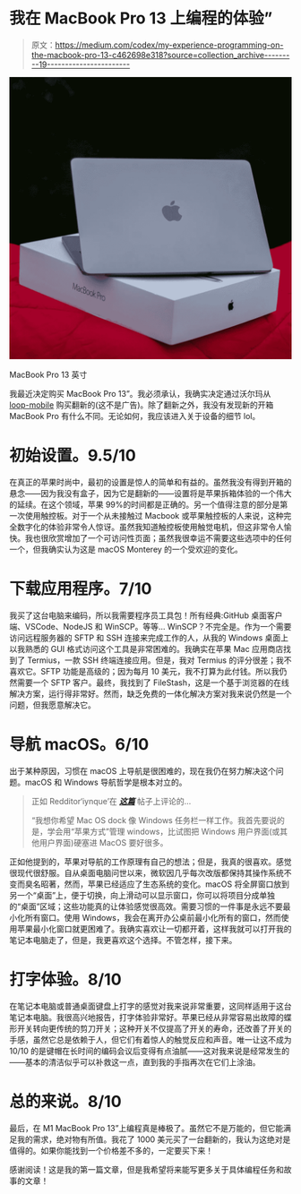 # 我在 MacBook Pro 13 上编程的体验”

> 原文：<https://medium.com/codex/my-experience-programming-on-the-macbook-pro-13-c462698e318?source=collection_archive---------19----------------------->

![](img/be85479803a8e899892ffab4b873d5a3.png)

MacBook Pro 13 英寸

我最近决定购买 MacBook Pro 13”。我必须承认，我确实决定通过沃尔玛从 [loop-mobile](https://loop-mobile.com/) 购买翻新的(这不是广告)。除了翻新之外，我没有发现新的开箱 MacBook Pro 有什么不同。无论如何，我应该进入关于设备的细节 lol。

# 初始设置。9.5/10

在真正的苹果时尚中，最初的设置是惊人的简单和有益的。虽然我没有得到开箱的悬念——因为我没有盒子，因为它是翻新的——设置将是苹果拆箱体验的一个伟大的延续。在这个领域，苹果 99%的时间都是正确的。另一个值得注意的部分是第一次使用触控板。对于一个从未接触过 Macbook 或苹果触控板的人来说，这种完全数字化的体验非常令人惊讶。虽然我知道触控板使用触觉电机，但这非常令人愉快。我也很欣赏增加了一个可访问性页面；虽然我很幸运不需要这些选项中的任何一个，但我确实认为这是 macOS Monterey 的一个受欢迎的变化。

# 下载应用程序。7/10

我买了这台电脑来编码，所以我需要程序员工具包！所有经典:GitHub 桌面客户端、VSCode、NodeJS 和 WinSCP。等等… WinSCP？不完全是。作为一个需要访问远程服务器的 SFTP 和 SSH 连接来完成工作的人，从我的 Windows 桌面上以我熟悉的 GUI 格式访问这个工具是非常困难的。我确实在苹果 Mac 应用商店找到了 Termius，一款 SSH 终端连接应用。但是，我对 Termius 的评分很差；我不喜欢它。SFTP 功能是高级的；因为每月 10 美元，我不打算为此付钱。所以我仍然需要一个 SFTP 客户。最终，我找到了 FileStash，这是一个基于浏览器的在线解决方案，运行得非常好。然而，缺乏免费的一体化解决方案对我来说仍然是一个问题，但我愿意解决它。

# 导航 macOS。6/10

出于某种原因，习惯在 macOS 上导航是很困难的，现在我仍在努力解决这个问题。macOS 和 Windows 导航哲学是根本对立的。

> 正如 Redditor‘iynque’在 [***这篇***](https://www.reddit.com/r/applehelp/comments/g9nxwn/how_to_set_settings_so_clicking_on_the_dock_icon/) 帖子上评论的…
> 
> “我想你希望 Mac OS dock 像 Windows 任务栏一样工作。我首先要说的是，学会用“苹果方式”管理 windows，比试图把 Windows 用户界面(或其他用户界面)硬塞进 MacOS 要好很多。

正如他提到的，苹果对导航的工作原理有自己的想法；但是，我真的很喜欢。感觉很现代很舒服。自从桌面电脑问世以来，微软因几乎每次改版都保持其操作系统不变而臭名昭著，然而，苹果已经适应了生态系统的变化。macOS 将全屏窗口放到另一个“桌面”上，便于切换，向上滑动可以显示窗口，你可以将项目分成单独的“桌面”区域；这些功能真的让体验感觉很高效。需要习惯的一件事是永远不要最小化所有窗口。使用 Windows，我会在离开办公桌前最小化所有的窗口，然而使用苹果最小化窗口就更困难了。我确实喜欢让一切都开着，这样我就可以打开我的笔记本电脑走了，但是，我更喜欢这个选择。不管怎样，接下来。

# 打字体验。8/10

在笔记本电脑或普通桌面键盘上打字的感觉对我来说非常重要，这同样适用于这台笔记本电脑。我很高兴地报告，打字体验非常好。苹果已经从非常容易出故障的蝶形开关转向更传统的剪刀开关；这种开关不仅提高了开关的寿命，还改善了开关的手感，虽然它总是依赖于人，但它们有着惊人的触觉反应和声音。唯一让这不成为 10/10 的是键帽在长时间的编码会议后变得有点油腻——这对我来说是经常发生的——基本的清洁似乎可以补救这一点，直到我的手指再次在它们上涂油。

# 总的来说。8/10

最后，在 M1 MacBook Pro 13”上编程真是棒极了。虽然它不是万能的，但它能满足我的需求，绝对物有所值。我花了 1000 美元买了一台翻新的，我认为这绝对是值得的。如果你能找到一个价格差不多的，一定要买下来！

感谢阅读！这是我的第一篇文章，但是我希望将来能写更多关于具体编程任务和故事的文章！
